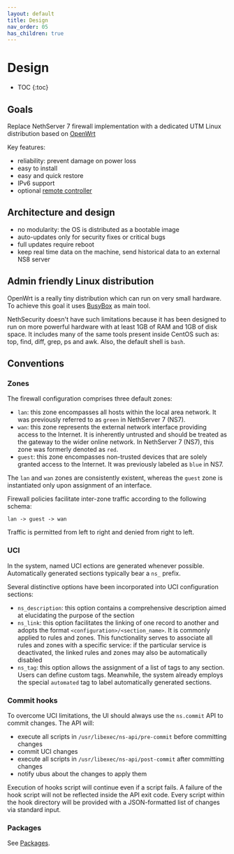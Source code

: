 ```yaml
---
layout: default
title: Design
nav_order: 05
has_children: true
---
```


# Design

* TOC
{:toc}

## Goals

Replace NethServer 7 firewall implementation with a dedicated UTM Linux distribution based on [OpenWrt](https://openwrt.org/)

Key features:

- reliability: prevent damage on power loss
- easy to install
- easy and quick restore
- IPv6 support
- optional [remote controller](../packages/ns-plug)

## Architecture and design

- no modularity: the OS is distributed as a bootable image
- auto-updates only for security fixes or critical bugs
- full updates require reboot
- keep real time data on the machine, send historical data to an external NS8 server


## Admin friendly Linux distribution

OpenWrt is a really tiny distribution which can run on very small hardware.
To achieve this goal it uses [BusyBox](https://busybox.net/) as main tool.

NethSecurity doesn't have such limitations because it has been designed to run
on more powerful hardware with at least 1GB of RAM and 1GB of disk space.
It includes many of the same tools present inside CentOS such as:
top, find, diff, grep, ps and awk.
Also, the default shell is `bash`.

## Conventions

### Zones

The firewall configuration comprises three default zones:

- `lan`: this zone encompasses all hosts within the local area network. It was previously referred to as `green` in NethServer 7 (NS7).
- `wan`: this zone represents the external network interface providing access to the Internet.
   It is inherently untrusted and should be treated as the gateway to the wider online network. In NethServer 7 (NS7), this zone was formerly denoted as `red`.
- `guest`: this zone encompasses non-trusted devices that are solely granted access to the Internet. It was previously labeled as `blue` in NS7.

The `lan` and `wan` zones are consistently existent, whereas the `guest` zone is instantiated only upon assignment of an interface.

Firewall policies facilitate inter-zone traffic according to the following schema:
```
lan -> guest -> wan
```

Traffic is permitted from left to right and denied from right to left.

### UCI

In the system, named UCI ections are generated whenever possible. Automatically generated sections typically bear a `ns_` prefix.

Several distinctive options have been incorporated into UCI configuration sections:

- `ns_description`: this option contains a comprehensive description aimed at elucidating the purpose of the section
- `ns_link`: this option facilitates the linking of one record to another and adopts the format `<configuration>/<section_name>`.
   It is commonly applied to rules and zones. This functionality serves to associate all rules and zones with a specific service:
   if the particular service is deactivated, the linked rules and zones may also be automatically disabled
- `ns_tag`: this option allows the assignment of a list of tags to any section.
   Users can define custom tags. Meanwhile, the system already employs the special `automated` tag to label automatically generated sections.

### Commit hooks

To overcome UCI limitations, the UI should always use the `ns.commit` API to commit changes.
The API will:
- execute all scripts in `/usr/libexec/ns-api/pre-commit` before committing changes
- commit UCI changes
- execute all scripts in `/usr/libexec/ns-api/post-commit` after committing changes
- notify ubus about the changes to apply them

Execution of hooks script will continue even if a script fails. A failure of the
hook script will not be reflected inside the API exit code.
Every script within the hook directory will be provided with a JSON-formatted list of changes via standard input.

### Packages

See [Packages](../packages/).

